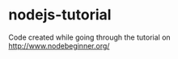 nodejs-tutorial
===============

Code created while going through the tutorial on http://www.nodebeginner.org/
